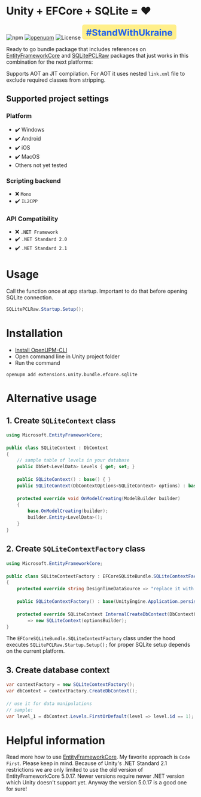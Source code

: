 # Unity + EFCore + SQLite = ❤️

![npm](https://img.shields.io/npm/v/extensions.unity.bundle.efcore.sqlite) [![openupm](https://img.shields.io/npm/v/extensions.unity.bundle.efcore.sqlite?label=openupm&registry_uri=https://package.openupm.com)](https://openupm.com/packages/extensions.unity.bundle.efcore.sqlite/) ![License](https://img.shields.io/github/license/IvanMurzak/Unity-EFCore-SQLite) [![Stand With Ukraine](https://raw.githubusercontent.com/vshymanskyy/StandWithUkraine/main/badges/StandWithUkraine.svg)](https://stand-with-ukraine.pp.ua)

Ready to go bundle package that includes references on [EntityFrameworkCore](https://github.com/dotnet/efcore) and [SQLitePCLRaw](https://github.com/ericsink/SQLitePCL.raw) packages that just works in this combination for the next platforms:

Supports AOT an JIT compilation. For AOT it uses nested `link.xml` file to exclude required classes from stripping.

## Supported project settings

### Platform

- ✔️ Windows
- ✔️ Android
- ✔️ iOS
- ✔️ MacOS
- Others not yet tested

### Scripting backend

- ❌ `Mono`
- ✔️ `IL2CPP`

### API Compatibility

- ❌ `.NET Framework`
- ✔️ `.NET Standard 2.0`
- ✔️ `.NET Standard 2.1`

# Usage

Call the function once at app startup. Important to do that before opening SQLite connection.

```C#
SQLitePCLRaw.Startup.Setup();
```

# Installation

- [Install OpenUPM-CLI](https://github.com/openupm/openupm-cli#installation)
- Open command line in Unity project folder
- Run the command

``` CLI
openupm add extensions.unity.bundle.efcore.sqlite
```

# Alternative usage

## 1. Create `SQLiteContext` class

```C#
using Microsoft.EntityFrameworkCore;

public class SQLiteContext : DbContext
{
    // sample table of levels in your database
    public DbSet<LevelData> Levels { get; set; }

    public SQLiteContext() : base() { }
    public SQLiteContext(DbContextOptions<SQLiteContext> options) : base(options) { }

    protected override void OnModelCreating(ModelBuilder builder)
    {
        base.OnModelCreating(builder);
        builder.Entity<LevelData>();
    }
}
```

## 2. Create `SQLiteContextFactory` class

```C#
using Microsoft.EntityFrameworkCore;

public class SQLiteContextFactory : EFCoreSQLiteBundle.SQLiteContextFactory<SQLiteContext>
{
    protected override string DesignTimeDataSource => "replace it with path to design time database";

    public SQLiteContextFactory() : base(UnityEngine.Application.persistentDataPath, "data.db") { }

    protected override SQLiteContext InternalCreateDbContext(DbContextOptions<SQLiteContext> optionsBuilder)
        => new SQLiteContext(optionsBuilder);
}
```

The `EFCoreSQLiteBundle.SQLiteContextFactory` class under the hood executes `SQLitePCLRaw.Startup.Setup();` for proper SQLite setup depends on the current platform.

## 3. Create database context

```C#
var contextFactory = new SQLiteContextFactory();
var dbContext = contextFactory.CreateDbContext();

// use it for data manipulations
// sample:
var level_1 = dbContext.Levels.FirstOrDefault(level => level.id == 1);
```

# Helpful information

Read more how to use [EntityFrameworkCore](https://learn.microsoft.com/en-us/ef/ef6/get-started?redirectedfrom=MSDN). My favorite approach is `Code First`.
Please keep in mind. Because of Unity's .NET Standard 2.1 restrictions we are only limited to use the old version of EntityFrameworkCore 5.0.17. Newer versions require newer .NET version which Unity doesn't support yet. Anyway the version 5.0.17 is a good one for sure!
